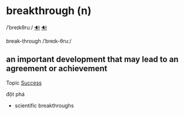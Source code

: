 # breakthrough (n)

/ˈbreɪkθruː/ [🔊](https://www.oxfordlearnersdictionaries.com/media/english/uk_pron/b/bre/break/breakthrough__gb_1.mp3) [🔊](https://www.oxfordlearnersdictionaries.com/media/english/us_pron/b/bre/break/breakthrough__us_1.mp3)

break-through /ˈbreɪk-θruː/

## an important development that may lead to an agreement or achievement

Topic [Success](../topics/success.md#success)

đột phá

- scientific breakthroughs